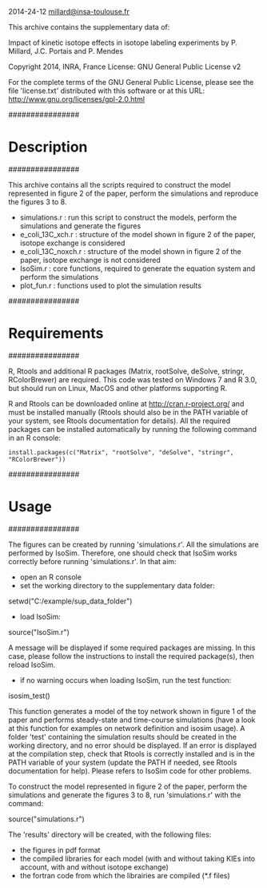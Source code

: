 2014-24-12 millard@insa-toulouse.fr

This archive contains the supplementary data of:

  Impact of kinetic isotope effects in isotope labeling experiments
  by P. Millard, J.C. Portais and P. Mendes

Copyright 2014, INRA, France
License: GNU General Public License v2

For the complete terms of the GNU General Public License, please see the file 'license.txt' distributed with this software or at this URL:
http://www.gnu.org/licenses/gpl-2.0.html


################
# Description  #
################

This archive contains all the scripts required to construct the model represented in figure 2 of the paper, perform the simulations and reproduce the figures 3 to 8.

  - simulations.r      : run this script to construct the models, perform the simulations and generate the figures
  - e_coli_13C_xch.r   : structure of the model shown in figure 2 of the paper, isotope exchange is considered
  - e_coli_13C_noxch.r : structure of the model shown in figure 2 of the paper, isotope exchange is not considered
  - IsoSim.r           : core functions, required to generate the equation system and perform the simulations
  - plot_fun.r         : functions used to plot the simulation results


################
# Requirements #
################

R, Rtools and additional R packages (Matrix, rootSolve, deSolve, stringr, RColorBrewer) are required. This code was tested on Windows 7 and R 3.0, but should run on Linux, MacOS and other platforms supporting R.

R and Rtools can be downloaded online at http://cran.r-project.org/ and must be installed manually (Rtools should also be in the PATH variable of your system, see Rtools documentation for details).
All the required packages can be installed automatically by running the following command in an R console:

    install.packages(c("Matrix", "rootSolve", "deSolve", "stringr", "RColorBrewer"))


################
# Usage        #
################

The figures can be created by running 'simulations.r'. 
All the simulations are performed by IsoSim. Therefore, one should check that IsoSim works correctly before running 'simulations.r'. In that aim:
  
  - open an R console
  - set the working directory to the supplementary data folder:

  setwd("C:/example/sup_data_folder")

  - load IsoSim:

  source("IsoSim.r")

A message will be displayed if some required packages are missing. In this case, please follow the instructions to install the required package(s), then reload IsoSim.

  - if no warning occurs when loading IsoSim, run the test function:

  isosim_test()

This function generates a model of the toy network shown in figure 1 of the paper and performs steady-state and time-course simulations (have a look at this function for examples on network definition and isosim usage). A folder 'test' containing the simulation results should be created in the working directory, and no error should be displayed. If an error is displayed at the compilation step, check that Rtools is correctly installed and is in the PATH variable of your system (update the PATH if needed, see Rtools documentation for help). Please refers to IsoSim code for other problems.
  
To construct the model represented in figure 2 of the paper, perform the simulations and generate the figures 3 to 8, run 'simulations.r' with the command:

  source("simulations.r")

The 'results' directory will be created, with the following files:

  - the figures in pdf format
  - the compiled libraries for each model (with and without taking KIEs into account, with and without isotope exchange)
  - the fortran code from which the librairies are compiled (*.f files)

